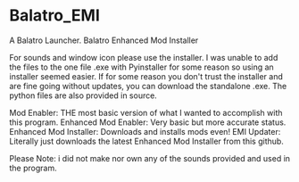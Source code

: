 # Balatro_EMI
A Balatro Launcher. Balatro Enhanced Mod Installer

For sounds and window icon please use the installer. I was unable to add the files to the one file .exe with Pyinstaller for some reason so using an installer seemed easier.
If for some reason you don't trust the installer and are fine going without updates, you can download the standalone .exe. The python files are also provided in source.

Mod Enabler: THE most basic version of what I wanted to accomplish with this program.
Enhanced Mod Enabler: Very basic but more accurate status.
Enhanced Mod Installer: Downloads and installs mods even!
EMI Updater: Literally just downloads the latest Enhanced Mod Installer from this github.

Please Note: i did not make nor own any of the sounds provided and used in the program.
